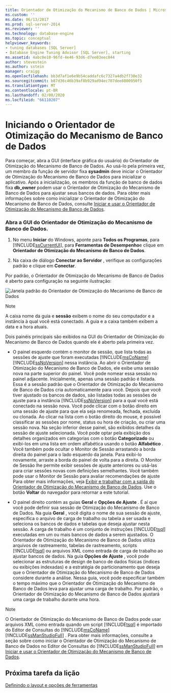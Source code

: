 ```yaml
---
title: Orientador de Otimização do Mecanismo de Banco de Dados | Microsoft Docs
ms.custom: ''
ms.date: 06/13/2017
ms.prod: sql-server-2014
ms.reviewer: ''
ms.technology: database-engine
ms.topic: conceptual
helpviewer_keywords:
- tuning databases [SQL Server]
- Database Engine Tuning Advisor [SQL Server], starting
ms.assetid: 4abc0e10-96fd-4e46-93d6-d7ee03eec844
author: stevestein
ms.author: sstein
manager: craigg
ms.openlocfilehash: bb3d7af1e6e9b54caddafc6c7327a4db2f730e32
ms.sourcegitcommit: b87d36c46b39af8b929ad94ec707dee8800950f5
ms.translationtype: MT
ms.contentlocale: pt-BR
ms.lasthandoff: 02/08/2020
ms.locfileid: "66110207"
---
```

# <a name="launching-database-engine-tuning-advisor"></a>Iniciando o Orientador de Otimização do Mecanismo de Banco de Dados
  Para começar, abra a GUI (interface gráfica do usuário) do Orientador de Otimização do Mecanismo de Banco de Dados. Ao usá-lo pela primeira vez, um membro da função de servidor fixa **sysadmin** deve iniciar o Orientador de Otimização do Mecanismo de Banco de Dados para inicializar o aplicativo. Após a inicialização, os membros da função de banco de dados fixa **db_owner** podem usar o Orientador de Otimização do Mecanismo de Banco de Dados para ajustar seus bancos de dados. Para obter mais informações sobre como inicializar o Orientador de Otimização do Mecanismo de Banco de Dados, consulte [Iniciar e usar o Orientador de Otimização do Mecanismo de Banco de Dados](../../relational-databases/performance/database-engine-tuning-advisor.md).  
  
### <a name="open-the-database-engine-tuning-advisor-gui"></a>Abra a GUI do Orientador de Otimização do Mecanismo de Banco de Dados.  
  
1.  No menu **Iniciar** do Windows, aponte para **Todos os Programas**, para [!INCLUDE[ssCurrentUI](../../includes/sscurrentui-md.md)], para **Ferramentas de Desempenho**e clique em **Orientador de Otimização do Mecanismo de Banco de Dados**.  
  
2.  Na caixa de diálogo **Conectar ao Servidor** , verifique as configurações padrão e clique em **Conectar**.  
  
 Por padrão, o Orientador de Otimização do Mecanismo de Banco de Dados é aberto para configuração na seguinte ilustração:  
  
 ![Janela padrão do Orientador de Otimização do Mecanismo de Banco de Dados](media/defaultdtagui.gif "Janela padrão do Orientador de Otimização do Mecanismo de Banco de Dados")  
  
> [!NOTE]  
>  A caixa nome da guia e **sessão** exibem o nome do seu computador e a instância à qual você está conectado. A guia e a caixa também exibem a data e a hora atuais.  
  
 Dois painéis principais são exibidos na GUI do Orientador de Otimização do Mecanismo de Banco de Dados quando ele é aberto pela primeira vez.  
  
-   O painel esquerdo contém o monitor de sessão, que lista todas as sessões de ajuste que foram executadas [!INCLUDE[msCoName](../../includes/msconame-md.md)] [!INCLUDE[ssNoVersion](../../includes/ssnoversion-md.md)] nessa instância. Ao abrir o Orientador de Otimização do Mecanismo de Banco de Dados, ele exibe uma sessão nova na parte superior do painel. Você pode nomear essa sessão no painel adjacente. Inicialmente, apenas uma sessão padrão é listada. Essa é a sessão padrão que o Orientador de Otimização do Mecanismo de Banco de Dados cria automaticamente para você. Depois que você tiver ajustado os bancos de dados, são listadas todas as sessões de ajuste para a instância [!INCLUDE[ssNoVersion](../../includes/ssnoversion-md.md)] para a qual você está conectado na sessão nova. Você pode clicar com o botão direito em uma sessão de ajuste para que ela seja renomeada, fechada, excluída ou clonada. Ao clicar na lista com o botão direito do mouse, é possível classificar as sessões por nome, status ou hora de criação, ou criar uma sessão nova. Na seção inferior desse painel, são exibidos detalhes da sessão de ajuste selecionada. Você pode optar pela exibição dos detalhes organizados em categorias com o botão **Categorizado** ou exibi-los em uma lista em ordem alfabética usando o botão **Alfabético** . Você também pode ocultar o Monitor de Sessão arrastando a borda direita do painel para o lado esquerdo da janela. Para exibi-lo novamente, arraste a borda do painel de volta para a direita. O Monitor de Sessão lhe permite exibir sessões de ajuste anteriores ou usá-las para criar sessões novas com definições semelhantes. Você também pode usar o Monitor de Sessão para avaliar recomendações de ajuste Para obter mais informações, veja [Exibir e trabalhar com a saída do Orientador de Otimização do Mecanismo de Banco de Dados](../../relational-databases/performance/view-and-work-with-the-output-from-the-database-engine-tuning-advisor.md). Use o botão **Voltar** do navegador para retornar a este tutorial.  
  
-   O painel direito contém as guias **Geral** e **Opções de Ajuste** . É aí que você pode definir sua sessão de Otimização do Mecanismo de Banco de Dados. Na guia **Geral** , você digita o nome de sua sessão de ajuste, especifica o arquivo de carga de trabalho ou tabela a ser usada e seleciona os bancos de dados e tabelas que deseja ajustar nesta sessão. A carga de trabalho é um conjunto de instruções [!INCLUDE[tsql](../../includes/tsql-md.md)] executadas em um ou mais bancos de dados a serem ajustados. O Orientador de Otimização do Mecanismo de Banco de Dados utiliza arquivos de rastreamento, tabelas de rastreamento, scripts [!INCLUDE[tsql](../../includes/tsql-md.md)] ou arquivos XML como entrada de carga de trabalho ao ajustar bancos de dados. Na guia **Opções de Ajuste** , você pode selecionar as estruturas de design de banco de dados físicas (índices ou exibições indexadas) e a estratégia de particionamento que deseja que o Orientador de Otimização do Mecanismo de Banco de Dados considere durante a análise. Nessa guia, você pode especificar também o tempo máximo que o Orientador de Otimização do Mecanismo de Banco de Dados leva para ajustar uma carga de trabalho. Por padrão, o Orientador de Otimização do Mecanismo de Banco de Dados ajustará uma carga de trabalho durante uma hora.  
  
> [!NOTE]  
>  O Orientador de Otimização do Mecanismo de Banco de Dados pode usar arquivos XML como entrada quando um script [!INCLUDE[tsql](../../includes/tsql-md.md)] é importado do Editor de Consultas do [!INCLUDE[msCoName](../../includes/msconame-md.md)][!INCLUDE[ssManStudioFull](../../includes/ssmanstudiofull-md.md)] . Para obter mais informações, consulte a seção sobre como iniciar o Orientador de Otimização do Mecanismo de Banco de Dados no Editor de Consultas do [!INCLUDE[ssManStudioFull](../../includes/ssmanstudiofull-md.md)] em [Iniciar e usar o Orientador de Otimização do Mecanismo de Banco de Dados](../../relational-databases/performance/database-engine-tuning-advisor.md).  
  
## <a name="next-task-in-lesson"></a>Próxima tarefa da lição  
 [Definindo o layout e opções de ferramentas](lesson-1-2-setting-tool-options-and-layout.md)  
  
  
